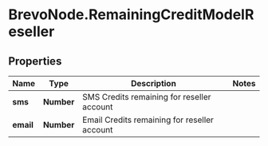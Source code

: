 # BrevoNode.RemainingCreditModelReseller

## Properties
Name | Type | Description | Notes
------------ | ------------- | ------------- | -------------
**sms** | **Number** | SMS Credits remaining for reseller account | 
**email** | **Number** | Email Credits remaining for reseller account | 


